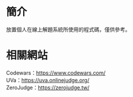 # 簡介
放置個人在線上解題系統所使用的程式碼，僅供參考。

# 相關網站
Codewars：https://www.codewars.com/  
UVa：https://uva.onlinejudge.org/  
ZeroJudge：https://zerojudge.tw/
